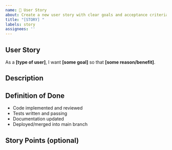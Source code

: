 ```yaml
---
name: 📖 User Story
about: Create a new user story with clear goals and acceptance criteria
title: "[STORY] "
labels: story
assignees: ''
---
```


## User Story
As a **[type of user]**, I want **[some goal]** so that **[some reason/benefit]**.

## Description
<!-- Add any background, context, or details here. -->

## Definition of Done
- Code implemented and reviewed
- Tests written and passing
- Documentation updated
- Deployed/merged into main branch

## Story Points (optional)
<!-- e.g. 1, 2, 3, 5, 8 -->
